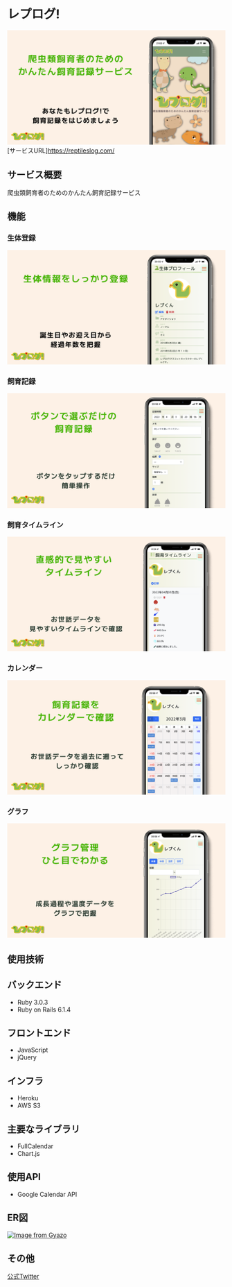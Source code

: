 # レプログ!
![](app/assets/images/top.png)
[サービスURL]https://reptileslog.com/
## サービス概要
爬虫類飼育者のためのかんたん飼育記録サービス

## 機能
### 生体登録
![](app/assets/images/profile.png)

### 飼育記録
![](app/assets/images/log.png)

### 飼育タイムライン
![](app/assets/images/timeline.png)

### カレンダー
![](app/assets/images/calendar.png)

### グラフ
![](app/assets/images/chart.png)

## 使用技術
## バックエンド
- Ruby 3.0.3
- Ruby on Rails 6.1.4

## フロントエンド
- JavaScript
- jQuery

## インフラ
- Heroku
- AWS S3

## 主要なライブラリ
- FullCalendar
- Chart.js

## 使用API
- Google Calendar API

## ER図
[![Image from Gyazo](https://i.gyazo.com/5ff48387266939dfb4d9470fb5423925.png)](https://gyazo.com/5ff48387266939dfb4d9470fb5423925)

## その他
[公式Twitter](https://twitter.com/reptileslog)
